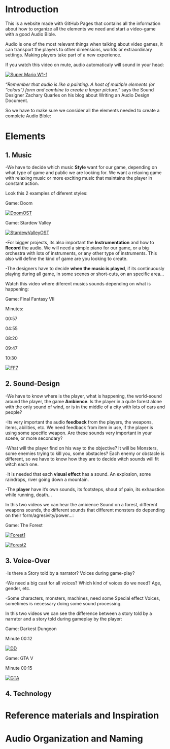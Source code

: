 # Introduction

This is a website made with GitHub Pages that contains all the information about how to organize all the elements we need and start a video-game with a good Audio Bible.

Audio is one of the most relevant things when talking about video games, it can transport the players to other dimensions, worlds or extraordinary settings. Making players take part of a new experience. 

If you watch this video on mute, audio automaticaly will sound in your head:

[![Super Mario W1-1](https://img.youtube.com/vi/W9x_nNjU9xs/0.jpg)](https://www.youtube.com/watch?v=W9x_nNjU9xs "Super Mario W1-1")

*“Remember that audio is like a painting. A host of multiple elements (or “colors”) form and combine to create a larger picture.”*
says the Sound Designer Zachary Quarles on his blog about Writing an Audio Design Document.


So we have to make sure we consider all the elements needed to create a complete Audio Bible:

# Elements

## 1. Music

-We have to decide which music **Style** want for our game, depending on what type of game and public we are looking for. We want a relaxing game with relaxing music or more exciting music that maintains the player in constant action.

Look this 2 examples of diferent styles:

Game: Doom

[![DoomOST](https://img.youtube.com/vi/BSsfjHCFosw/0.jpg)](https://www.youtube.com/watch?v=BSsfjHCFosw "DoomOST")

Game: Stardew Valley

[![StardewValleyOST](https://img.youtube.com/vi/FQSHcl6TJb4/0.jpg)](https://www.youtube.com/watch?v=FQSHcl6TJb4 "StardewValleyOST")

-For bigger projects, its also important the **Instrumentation** and how to **Record** the audio. We will need a simple piano for our game, or a big orchestra with lots of instruments, or any other type of instruments. This also will define the kind of game are you looking to create.

-The designers have to decide **when the music is played**, if its continuously playing during all game, in some scenes or short-cuts, on an specific area…

Watch this video where diferent musics sounds depending on what is happening:

Game: Final Fantasy VII

Minutes: 

00:57

04:55

08:20

09:47

10:30

[![FF7](https://img.youtube.com/vi/KhSicdniIng/0.jpg)](https://www.youtube.com/watch?v=KhSicdniIng "FF7")

## 2. Sound-Design

-We have to know where is the player, what is happening, the world-sound around the player, the game **Ambience**. Is the player in a quite forest alone with the only sound of wind, or is in the middle of a city with lots of cars and people?

-Its very important the audio **feedback** from the players, the weapons, items, abilities, etc.
We need feedback from item in use, if the player is using some specific weapon. Are these sounds very important in your scene, or more secondary?

-What will the player find on his way to the objective? It will be Monsters, some enemies trying to kill you, some obstacles? Each enemy or obstacle is different, so we have to know how they are to decide witch sounds will fit witch each one.

-It is needed that each **visual effect** has a sound. An explosion, some raindrops, river going down a mountain.

-The **player** have it’s own sounds, its footsteps, shout of pain, its exhaustion while running, death…

In this two videos we can hear the ambience Sound on a forest, different weapons sounds, the different sounds that different monsters do depending on their form/agresivity/power...:

Game: The Forest

[![Forest1](https://img.youtube.com/vi/1mrW0BnNIQA/0.jpg)](https://www.youtube.com/watch?v=1mrW0BnNIQA "Forest1")

[![Forest2](https://img.youtube.com/vi/DeholeI7okk/0.jpg)](https://www.youtube.com/watch?v=DeholeI7okk "Forest2")

## 3. Voice-Over

-Is there a Story told by a narrator? Voices during game-play?

-We need a big cast for all voices? Which kind of voices do we need? Age, gender, etc.

-Some characters, monsters, machines, need some Special effect Voices, sometimes is necessary doing some sound processing.

In this two videos we can see the difference between a story told by a narrator and a story told during gameplay by the player:

Game: Darkest Dungeon

Minute 00:12

[![DD](https://img.youtube.com/vi/QlRBzoKN4NY/0.jpg)](https://www.youtube.com/watch?v=QlRBzoKN4NY "DD")

Game: GTA V 

Minute 00:15

[![GTA](https://img.youtube.com/vi/dq_d0sw4EqQ/0.jpg)](https://www.youtube.com/watch?v=dq_d0sw4EqQ "GTA")

## 4. Technology

# Reference materials and Inspiration

# Audio Organization and Naming
